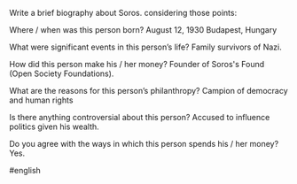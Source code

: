 Write a brief biography about Soros. considering those points: 

Where / when was this person born?  August 12, 1930 Budapest, Hungary 

What were significant events in this person’s life? Family survivors of Nazi.

How did this person make his / her money? Founder of Soros's Found (Open Society Foundations). 



What are the reasons for this person’s philanthropy? Campion of democracy and human rights

Is there anything controversial about this person?  Accused to influence politics given his wealth. 

Do you agree with the ways in which this person spends his / her money? Yes. 

#english